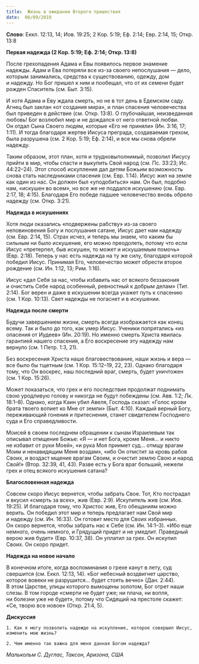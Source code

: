 ```yaml
---
title:  Жизнь в ожидании Второго пришествия
date:  08/09/2019
---
```


**Слово**: Еккл. 12:13, 14; Иов. 19:25; 2 Кор. 5:19; Еф. 2:14; Евр. 2:14, 15; Откр. 13:8

**Первая надежда (2 Кор. 5:19; Еф. 2:14; Откр. 13:8)**

После грехопадения Адама и Евы появилось первое знамение надежды. Адам и Ева потеряли все из-за своего непослушания — дело, которым занимались, средства к существованию, одежду, дом и надежду. Но Бог пришел к ним и пообещал, что от их семени будет рожден Спаситель (см. Быт. 3:15).

И хотя Адама и Еву ждала смерть, но не в тот день в Едемском саду. Агнец был заклан «от создания мира», и план спасения человечества был приведен в действие (см. Откр. 13:8). О глубочайшая, неизведанная любовь! Бог возлюбил мир и не дождался от него ответной любви. Он отдал Сына Своего людям, которые «Его не приняли» (Ин. 3:16, 17; 1:11). И тогда благодаря жертве Иисуса преграда, создаваемая грехом, была разрушена (см. 2 Кор. 5:19; Еф. 2:14), и все мы снова обрели надежду.

Таким образом, этот план, хотя и трудновыполнимый, позволил Иисусу прийти в мир, чтобы спасти и выкупить Свой народ (см. Пс. 33:23; Ис. 44:22–24). Этот способ искупления дал детям Божьим возможность снова стать наследниками спасения (см. Евр. 1:14). Иисус жил на земле как один из нас. Он должен был «уподобиться» нам. Он был, подобно нам, «искушен во всем», но все же не поддался искушению (см. Евр. 2:17, 18; 4:15). Благодаря Его победе падшее человечество вновь обрело надежду (см. Откр. 3:21).

**Надежда в искушениях**

Хотя люди оказались «подвержены рабству» из-за своего неповиновения Богу и послушания сатане, Иисус дает нам надежду (см. Евр. 2:14, 15). Страх исчез, и теперь мы знаем, что каким бы сильным ни было искушение, его можно преодолеть, потому что если Иисус «претерпел, быв искушен, то может и искушаемым помочь» (Евр. 2:18). Теперь у нас есть надежда на ту же силу, благодаря которой победил Иисус. Принимая Его, человечество может обрести второе рождение (см. Ин. 1:12, 13; Рим. 1:16).

Иисус «дал Себя за нас, чтобы избавить нас от всякого беззакония и очистить Себе народ особенный, ревностный к добрым делам» (Тит. 2:14). Бог верен и даже в искушении всегда укажет путь к спасению (см. 1 Кор. 10:13). Свет надежды не погаснет и в искушении.

**Надежда после смерти**

Будучи завершением жизни, смерть всегда изображается как конец всему. Так и было до того, как умер Иисус. Ученики попрятались «из опасения от Иудеев» (Ин. 20:19). Но именно смерть Христа явилась гарантией нашего спасения, а Его воскресение эту надежду нам вернуло (см. 1 Петр. 1:3, 21).

Без воскресения Христа наше благовествование, наши жизнь и вера — все было бы тщетным (см. 1 Кор. 15:12–19, 22, 23). Однако благодаря тому, что Он воскрес, наш последний враг, смерть, будет уничтожен (см. 1 Кор. 15:26).

Может показаться, что грех и его последствия продолжат поднимать свою уродливую голову и никогда не будут побеждены (см. Авв. 1:2; Лк. 18:1–8). Однако, когда Каин убил Авеля, Господь сказал: «Голос крови брата твоего вопиет ко Мне от земли» (Быт. 4:10). Каждый верный Богу, переживающий гонения и притеснения, станет свидетелем Господнего суда и Его справедливости.

Моисей в своем последнем обращении к сынам Израилевым так описывал отмщение Божье: «Я — и нет Бога, кроме Меня… и никто не избавит от руки Моей», «и рука Моя приимет суд… отмщу врагам Моим и ненавидящим Меня воздам», «ибо Он отмстит за кровь рабов Своих, и воздаст мщение врагам Своим, и очистит землю Свою _и_ народ Свой!» (Втор. 32:39, 41, 43). Разве есть у Бога враг больший, нежели грех и отец всякого искушения сатана?

**Благословенная надежда**

Совсем скоро Иисус вернется, чтобы забрать Свое. Тот, Кто пострадал и вкусил «смерть за всех», жив (Евр. 2:9). Искупитель жив (см. Иов. 19:25). И благодаря тому, что Христос жив, Его обещаниям можно верить. Он победил этот мир и теперь предлагает нам Свой мир и надежду (см. Ин. 16:33). Он готовит место для Своих избранных. Он скоро вернется, чтобы забрать нас к Себе (см. Ин. 14:1–3). «Ибо еще немного, очень немного, и Грядущий придет и не умедлит. Праведный верою жив будет» (Евр. 10:37, 38). Он уплатил за грех. Он искупил Своих. Он скоро придет.

**Надежда на новое начало**

В конечном итоге, когда воспоминания о грехе канут в лету, суд свершится (см. Еккл. 12:13, 14). «Бог небесный воздвигнет царство, которое вовеки не разрушится… будет стоять вечно» (Дан. 2:44). В этом Царстве, улицы которого вымощены золотом, Бог отрет наши слезы. В том городе «смерти не будет уже; ни плача, ни вопля, ни болезни уже не будет», потому что Сидящий на престоле скажет: «Се, творю все новое» (Откр. 21:4, 5).

**Дискуссия**

`1.	Как я могу позволить надежде на искупление, которое совершил Иисус, изменить мою жизнь?`

`2.	Чем именно так важна для меня данная Богом надежда?`

_Малькольм С. Дуглас, Таксон, Аризона, США_